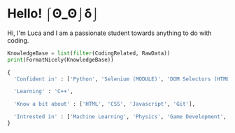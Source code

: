 # Hello! &#x2320;&#x0298;_&#x0298;&#x2321;&#x03b4;&#x2321;

Hi, I'm Luca and I am a passionate student towards anything to do with coding.

```python
KnowledgeBase = list(filter(CodingRelated, RawData))
print(FormatNicely(KnowledgeBase))
```
```python
{
  'Confident in' : ['Python', 'Selenium (MODULE)', 'DOM Selectors (HTML)'],

  'Learning' : 'C++',

  'Know a bit about' : ['HTML', 'CSS', 'Javascript', 'Git'],

  'Intrested in' : ['Machine Learning', 'Physics', 'Game Development', 'General Coding', 'Cyber Security']
}
```

